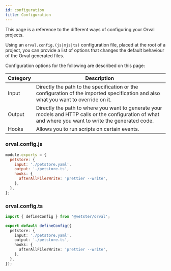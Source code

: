 ```yaml
---
id: configuration
title: Configuration
---
```


This page is a reference to the different ways of configuring your Orval projects.

Using an `orval.config.(js|mjs|ts)` configuration file, placed at the root of a project, you can provide a list of options that changes the default behaviour of the Orval generated files.

Configuration options for the following are described on this page:

<div>
<table className="table-auto">
  <thead>
    <tr>
      <th className="px-4 py-2">Category</th>
      <th className="px-4 py-2">Description</th>
    </tr>
  </thead>
  <tbody>
    <tr>
      <td className="border px-4 py-2">Input</td>
      <td className="border px-4 py-2">Directly the path to the specification or the configuration of the imported specification and also what you want to override on it.
      </td>
    </tr>
    <tr className="bg-gray-100">
      <td className="border px-4 py-2">Output</td>
      <td className="border px-4 py-2">Directly the path to where you want to generate your models and HTTP calls or the configuration of what and where you want to write the generated code.</td>
    </tr>
    <tr>
      <td className="border px-4 py-2">Hooks</td>
      <td className="border px-4 py-2">Allows you to run scripts on certain events.
      </td>
    </tr>
  </tbody>
</table>
</div>

### orval.config.js

```js
module.exports = {
  petstore: {
    input: './petstore.yaml',
    output: './petstore.ts',
    hooks: {
      afterAllFilesWrite: 'prettier --write',
    },
  },
};
```

### orval.config.ts

```ts
import { defineConfig } from '@vetster/orval';

export default defineConfig({
  petstore: {
    input: './petstore.yaml',
    output: './petstore.ts',
    hooks: {
      afterAllFilesWrite: 'prettier --write',
    },
  },
});
```
